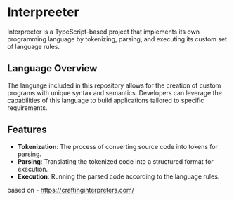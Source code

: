 # Interpreeter

Interpreeter is a TypeScript-based project that implements its own programming language by tokenizing, parsing, and executing its custom set of language rules.

## Language Overview
The language included in this repository allows for the creation of custom programs with unique syntax and semantics. Developers can leverage the capabilities of this language to build applications tailored to specific requirements.

## Features
- **Tokenization**: The process of converting source code into tokens for parsing.
- **Parsing**: Translating the tokenized code into a structured format for execution.
- **Execution**: Running the parsed code according to the language rules.

based on - https://craftinginterpreters.com/
